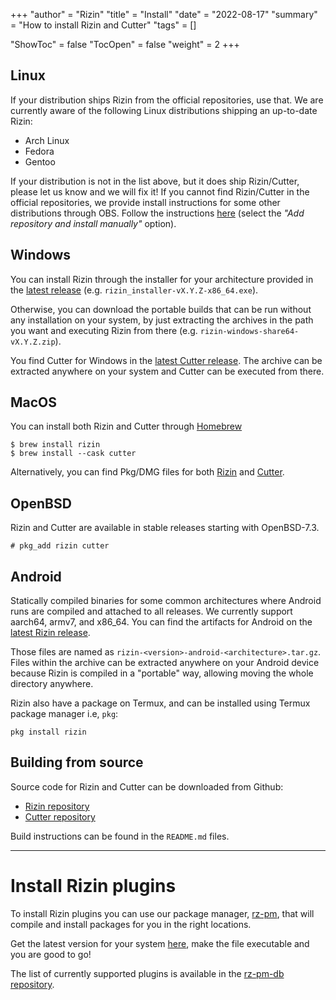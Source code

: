 +++
"author" = "Rizin"
"title" = "Install"
"date" = "2022-08-17"
"summary" = "How to install Rizin and Cutter"
"tags" = []

"ShowToc" = false
"TocOpen" = false
"weight" = 2
+++

## Linux

If your distribution ships Rizin from the official repositories, use that. We
are currently aware of the following Linux distributions shipping an up-to-date Rizin:

- Arch Linux
- Fedora
- Gentoo

If your distribution is not in the list above, but it does ship Rizin/Cutter,
please let us know and we will fix it! If you cannot find Rizin/Cutter in the
official repositories, we provide install instructions for some other
distributions through OBS. Follow the instructions
[here](https://software.opensuse.org/download/package?package=rizin&project=home%3ARizinOrg)
(select the *"Add repository and install manually"* option).

## Windows

You can install Rizin through the installer for your architecture provided in
the [latest release](https://github.com/rizinorg/rizin/releases/latest) (e.g.
`rizin_installer-vX.Y.Z-x86_64.exe`).

Otherwise, you can download the portable builds that can be run without any
installation on your system, by just extracting the archives in the path you
want and executing Rizin from there (e.g. `rizin-windows-share64-vX.Y.Z.zip`).

You find Cutter for Windows in the [latest Cutter
release](https://github.com/rizinorg/cutter/releases/latest). The archive can be
extracted anywhere on your system and Cutter can be executed from there.

## MacOS

You can install both Rizin and Cutter through [Homebrew](https://brew.sh/)
```
$ brew install rizin
$ brew install --cask cutter
```

Alternatively, you can find Pkg/DMG files for both
[Rizin](https://github.com/rizinorg/rizin/releases/latest) and
[Cutter](https://github.com/rizinorg/cutter/releases/latest).

## OpenBSD

Rizin and Cutter are available in stable releases starting with OpenBSD-7.3.

```
# pkg_add rizin cutter
```

## Android

Statically compiled binaries for some common architectures where Android runs
are compiled and attached to all releases. We currently support aarch64, armv7,
and x86_64. You can find the artifacts for Android on the [latest Rizin
release](https://github.com/rizinorg/rizin/releases/latest).

Those files are named as `rizin-<version>-android-<architecture>.tar.gz`. Files
within the archive can be extracted anywhere on your Android device because
Rizin is compiled in a "portable" way, allowing moving the whole directory
anywhere.

Rizin also have a package on Termux, and can be installed using Termux package manager i.e, `pkg`:
```shell
pkg install rizin
```

## Building from source

Source code for Rizin and Cutter can be downloaded from Github:

 - [Rizin repository](https://github.com/rizinorg/rizin/)
 - [Cutter repository](https://github.com/rizinorg/cutter/)

Build instructions can be found in the `README.md` files.

---

# Install Rizin plugins

To install Rizin plugins you can use our package manager,
[rz-pm](https://github.com/rizinorg/rz-pm), that will compile and install
packages for you in the right locations.

Get the latest version for your system
[here](https://github.com/rizinorg/rz-pm/releases/latest), make the file
executable and you are good to go!

The list of currently supported plugins is available in the [rz-pm-db
repository](https://github.com/rizinorg/rz-pm-db).
